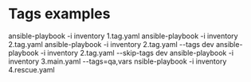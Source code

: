 # Tags examples
ansible-playbook -i inventory 1.tag.yaml
ansible-playbook -i inventory 2.tag.yaml
ansible-playbook -i inventory 2.tag.yaml --tags dev
ansible-playbook -i inventory 2.tag.yaml --skip-tags dev
ansible-playbook -i inventory 3.main.yaml --tags=qa,vars
nsible-playbook -i inventory 4.rescue.yaml
